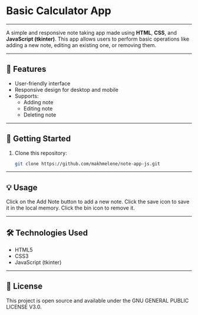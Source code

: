 # Basic Calculator App

---

A simple and responsive note taking app made using **HTML**, **CSS**, and **JavaScript (tkinter)**. This app allows users to perform basic operations like adding a new note, editing an existing one, or removing them.

---

## 🧮 Features

- User-friendly interface
- Responsive design for desktop and mobile
- Supports:
  - Adding note
  - Editing note
  - Deleting note

---

## 🚀 Getting Started

1. Clone this repository:
   ```bash
   git clone https://github.com/makhmelene/note-app-js.git

---

## 💡 Usage
Click on the Add Note button to add a new note. Click the save icon to save it in the local memory. Click the bin icon to remove it.

---

## 🛠️ Technologies Used
- HTML5
- CSS3
- JavaScript (tkinter)

---

## 📜 License
This project is open source and available under the GNU GENERAL PUBLIC LICENSE V3.0.
